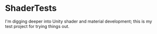 # ShaderTests
I'm digging deeper into Unity shader and material development; this is my test project for trying things out.
